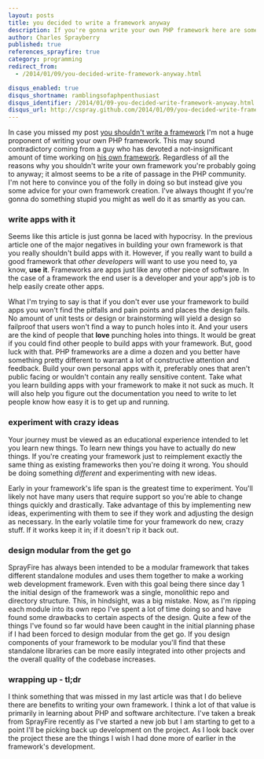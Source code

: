 ```yaml
---
layout: posts
title: you decided to write a framework anyway
description: If you're gonna write your own PHP framework here are some tips to help you get a good start and the best bang for your development buck.
author: Charles Sprayberry
published: true
references_sprayfire: true
category: programming
redirect_from:
  - /2014/01/09/you-decided-write-framework-anyway.html

disqus_enabled: true
disqus_shortname: ramblingsofaphpenthusiast
disqus_identifier: /2014/01/09-you-decided-write-framework-anyway.html
disqus_url: http://cspray.github.com/2014/01/09/you-decided-write-framework-anyway.html
---
```


In case you missed my post [you shouldn't write a framework](http://cspray.github.io/2013/03/05/you-shouldnt-write-framework.html) I'm not a huge proponent of writing your own PHP framework. This may sound contradictory coming from a guy who has devoted a not-insignificant amount of time working on [his own framework](https://github.com/cspray/labrador). Regardless of all the reasons why you shouldn't write your own framework you're probably going to anyway; it almost seems to be a rite of passage in the PHP community. I'm not here to convince you of the folly in doing so but instead give you some advice for your own framework creation. I've always thought if you're gonna do something stupid you might as well do it as smartly as you can.

### write apps with it

Seems like this article is just gonna be laced with hypocrisy. In the previous article one of the major negatives in building your own framework is that you really shouldn't build apps with it. However, if you really want to build a good framework that *other developers* will want to use you need to, ya know, **use it**. Frameworks are apps just like any other piece of software. In the case of a framework the end user is a developer and your app's job is to help easily create other apps.

What I'm trying to say is that if you don't ever use your framework to build apps you won't find the pitfalls and pain points and places the design fails. No amount of unit tests or design or brainstorming will yield a design so failproof that users won't find a way to punch holes into it. And your users are the kind of people that **love** punching holes into things. It would be great if you could find other people to build apps with your framework. But, good luck with that. PHP frameworks are a dime a dozen and you better have something pretty different to warrant a lot of constructive attention and feedback. Build your own personal apps with it, preferably ones that aren't public facing or wouldn't contain any really sensitive content. Take what you learn building apps with your framework to make it not suck as much. It will also help you figure out the documentation you need to write to let people know how easy it is to get up and running.

### experiment with crazy ideas

Your journey must be viewed as an educational experience intended to let you learn new things. To learn new things you have to actually do new things. If you're creating your framework just to reimplement exactly the same thing as existing frameworks then you're doing it wrong. You should be doing something *different* and experimenting with new ideas.

Early in your framework's life span is the greatest time to experiment. You'll likely not have many users that require support so you're able to change things quickly and drastically. Take advantage of this by implementing new ideas, experimenting with them to see if they work and adjusting the design as necessary. In the early volatile time for your framework do new, crazy stuff. If it works keep it in; if it doesn't rip it back out.

### design modular from the get go

SprayFire has always been intended to be a modular framework that takes different standalone modules and uses them together to make a working web development framework. Even with this goal being there since day 1 the initial design of the framework was a single, monolithic repo and directory structure. This, in hindsight, was a big mistake. Now, as I'm ripping each module into its own repo I've spent a lot of time doing so and have found some drawbacks to certain aspects of the design. Quite a few of the things I've found so far would have been caught in the initial planning phase if I had been forced to design modular from the get go. If you design components of your framework to be modular you'll find that these standalone libraries can be more easily integrated into other projects and the overall quality of the codebase increases.

### wrapping up - tl;dr

I think something that was missed in my last article was that I do believe there are benefits to writing your own framework. I think a lot of that value is primarily in learning about PHP and software architecture. I've taken a break from SprayFire recently as I've started a new job but I am starting to get to a point I'll be picking back up development on the project. As I look back over the project these are the things I wish I had done more of earlier in the framework's development.
